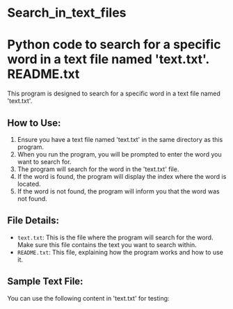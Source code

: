# Search_in_text_files
Python code to search for a specific word in a text file named 'text.txt'.
README.txt
===========

This program is designed to search for a specific word in a text file named 'text.txt'.

How to Use:
-----------

1. Ensure you have a text file named 'text.txt' in the same directory as this program.
2. When you run the program, you will be prompted to enter the word you want to search for.
3. The program will search for the word in the 'text.txt' file.
4. If the word is found, the program will display the index where the word is located.
5. If the word is not found, the program will inform you that the word was not found.

File Details:
-------------

- `text.txt`: This is the file where the program will search for the word. Make sure this file contains the text you want to search within.
- `README.txt`: This file, explaining how the program works and how to use it.

Sample Text File:
-----------------

You can use the following content in 'text.txt' for testing:

